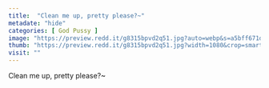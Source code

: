 ```yaml
---
title:  "Clean me up, pretty please?~"
metadate: "hide"
categories: [ God Pussy ]
image: "https://preview.redd.it/g8315bpvd2q51.jpg?auto=webp&s=a5bff671deaf869f5cfdaaf113fe50e8e201e89a"
thumb: "https://preview.redd.it/g8315bpvd2q51.jpg?width=1080&crop=smart&auto=webp&s=14282da9fedad30de442cc0080b748240fc977a0"
visit: ""
---
```

Clean me up, pretty please?~
